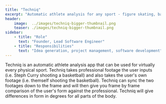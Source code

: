 ```yaml
---
title: "Techniq"
excerpt: "Automatic athlete analysis for any sport - figure skating, basketball and more!"
header:
    image:  ../images/techniq-bigger-thumbnail.png
    teaser: ./images/techniq-bigger-thumbnail.png
sidebar:
    - title: "Role"
      text: "Founder, Lead Software Engineer"
    - title: "Responsibilities"
      text: "Idea generation, project management, software development"
---
```


Techniq is an automatic athlete analysis app that can be used for virtually every physical sport. Techniq takes professional footage the user inputs (i.e. Steph Curry shooting a basketball) and also takes the user's own footage (i.e. themself shooting the basketball). Techniq can sync the two footages down to the frame and will then give you frame by frame comparison of the user's form against the professional. Techniq will give differences in form in degrees for all parts of the body.